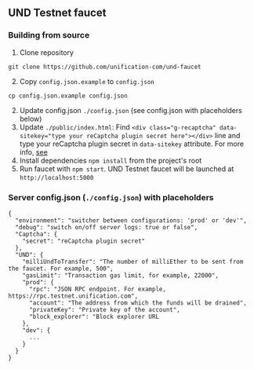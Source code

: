 ## UND Testnet faucet

### Building from source

1. Clone repository
  ```
  git clone https://github.com/unification-com/und-faucet
  ```
2. Copy `config.json.example` to `config.json`
  ```
  cp config.json.example config.json
  ```
2. Update config.json `./config.json` (see config.json with placeholders below)
3. Update `./public/index.html`: Find `<div class="g-recaptcha" data-sitekey="type your reCaptcha plugin secret here"></div>` line and type your reCaptcha plugin secret in `data-sitekey` attribute. For more info, [see](https://developers.google.com/recaptcha/docs/verify?hl=ru)
4. Install dependencies `npm install` from the project's root
5. Run faucet with `npm start`. UND Testnet faucet will be launched at `http://localhost:5000`

### Server config.json (`./config.json`) with placeholders
```
{
  "environment": "switcher between configurations: 'prod' or 'dev'",
  "debug": "switch on/off server logs: true or false",
  "Captcha": {
    "secret": "reCaptcha plugin secret"
  },
  "UND": {
    "milliUndToTransfer": "The number of milliEther to be sent from the faucet. For example, 500",
    "gasLimit": "Transaction gas limit, for example, 22000",
    "prod": {
      "rpc": "JSON RPC endpoint. For example, https://rpc.testnet.unification.com",
      "account": "The address from which the funds will be drained",
      "privateKey": "Private key of the account",
      "block_explorer": "Block explorer URL
    },
    "dev": {
      ...
    }
  }
}
